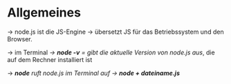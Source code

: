 Allgemeines
===========

-> node.js ist die JS-Engine -> übersetzt JS für das Betriebssystem und den Browser.

-> im Terminal *-> **node -v** = gibt die aktuelle Version von node.js aus*, die auf dem Rechner installiert ist

-> *__node__ ruft node.js im Terminal auf -> __node + dateiname.js__*

